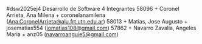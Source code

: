#dsw2025ej4
Desarrollo de Software
4
Integrantes
58096 + Coronel Arrieta, Ana Milena + coronelanamilena (Ana.CoronelArrieta@alu.frt.utn.edu.ar)
58013 + Matias, Jose Augusto + josematias554 (jomatias108@gmail.com)
57862 + Navarro Zavalia, Angeles Maria + anz05 (navarroanguie5@gmail.com)

